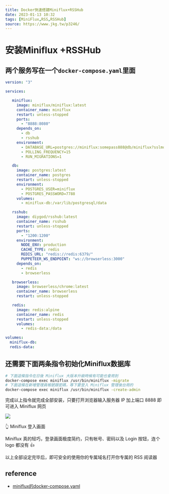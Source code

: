 ```yaml
---
title: Docker快速搭建Miniflux+RSSHub
date: 2023-01-13 10:32  
tags: [MiniFlux,RSS,RSSHub]  
source: https://www.jkg.tw/p3246/
---
```




# 安装Miniflux +RSSHub
## 两个服务写在一个`docker-compose.yaml`里面

```yaml
version: "3"

services:

   miniflux:
     image: miniflux/miniflux:latest
     container_name: miniflux
     restart: unless-stopped
     ports:
       - "8888:8080"
     depends_on:
       - db
       - rsshub
     environment:
       - DATABASE_URL=postgres://miniflux:somepass888@db/miniflux?sslmode=disable
       - POLLING_FREQUENCY=15
       - RUN_MIGRATIONS=1

   db:
     image: postgres:latest
     container_name: postgres
     restart: unless-stopped
     environment:
       - POSTGRES_USER=miniflux
       - POSTGRES_PASSWORD=7788
     volumes:
       - miniflux-db:/var/lib/postgresql/data

   rsshub:
     image: diygod/rsshub:latest
     container_name: rsshub
     restart: unless-stopped
     ports:
       - "1200:1200"
     environment:
       NODE_ENV: production
       CACHE_TYPE: redis
       REDIS_URL: "redis://redis:6379/"
       PUPPETEER_WS_ENDPOINT: "ws://browserless:3000"
     depends_on:
       - redis
       - browserless

   browserless:
     image: browserless/chrome:latest
     container_name: browserless
     restart: unless-stopped

   redis:
     image: redis:alpine
     container_name: redis
     restart: unless-stopped
     volumes:
       - redis-data:/data

volumes:
  miniflux-db:
  redis-data:
```


## 还需要下面两条指令初始化Miniflux数据库
```bash
# 下面這條指令在日後 Miniflux 大版本升級時候有可能也會用到
docker-compose exec miniflux /usr/bin/miniflux -migrate
# 下面這條在新增管理員帳號跟密碼，等下要登入 Miniflux 管理後台用的
docker-compose exec miniflux /usr/bin/miniflux -create-admin
```

完成以上指令就完成全部安装，只要打开浏览器输入服务器 IP 加上端口 8888 即可进入 Miniflux 网页

![][fig1]

👆 Miniflux 登入画面

Miniflux 真的轻巧，登录画面极度简约，只有帐号、密码以及 Login 按钮，连个 logo 都没有 👍

以上全部设定完毕后，即可安全的使用你的专属域名打开你专属的 RSS 阅读器


## reference
- [miniflux的docker-compose.yaml](https://raw.githubusercontent.com/DIYgod/RSSHub/master/docker-compose.yml)



[fig1]: https://www.jkg.tw/media/2020/03/CleanShot-2020-03-06-at-11.12.55-20200317181631596.png#little